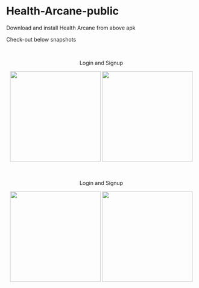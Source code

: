 # Health-Arcane-public
Download and install Health Arcane from above apk

Check-out below snapshots

<br />
<p align = "center">Login and Signup</p>
<div>
  <p align = "center">
  <img src="https://user-images.githubusercontent.com/81978998/181067524-f6cc26df-e2e5-43eb-939f-b991686307ea.png" width="240">
  <img src="https://user-images.githubusercontent.com/81978998/181067536-98043d46-8769-46a1-8376-162dbc25ee52.png" width="240">
  </p>
</div>


<br />
<p align = "center">Login and Signup</p>
<div>
  <p align = "center">
  <img src="https://user-images.githubusercontent.com/81978998/181067524-f6cc26df-e2e5-43eb-939f-b991686307ea.png" width="240">
  <img src="https://user-images.githubusercontent.com/81978998/181067536-98043d46-8769-46a1-8376-162dbc25ee52.png" width="240">
  </p>
</div>
